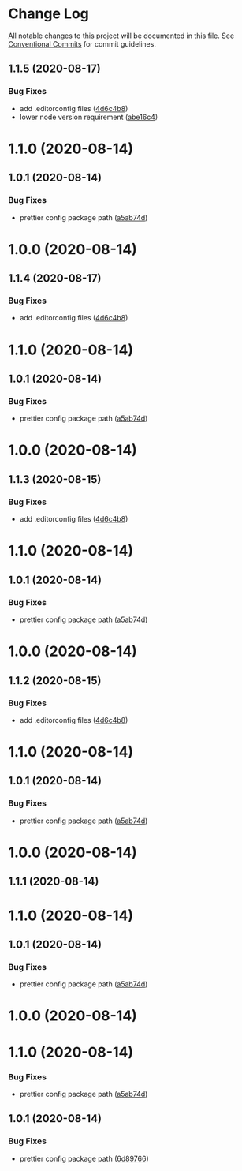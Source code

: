 # Change Log

All notable changes to this project will be documented in this file.
See [Conventional Commits](https://conventionalcommits.org) for commit guidelines.

## 1.1.5 (2020-08-17)


### Bug Fixes

* add .editorconfig files ([4d6c4b8](https://github.com/devpulsion/configs/commit/4d6c4b840e06289893ae8a853b2d0ee6f6a09443))
* lower node version requirement ([abe16c4](https://github.com/devpulsion/configs/commit/abe16c42c15d519fab66bbcfecd778694f5839a5))



# 1.1.0 (2020-08-14)



## 1.0.1 (2020-08-14)


### Bug Fixes

* prettier config package path ([a5ab74d](https://github.com/devpulsion/configs/commit/a5ab74d9ee98d778fda3909a367ed838fb6a9231))



# 1.0.0 (2020-08-14)





## 1.1.4 (2020-08-17)


### Bug Fixes

* add .editorconfig files ([4d6c4b8](https://github.com/devpulsion/configs/commit/4d6c4b840e06289893ae8a853b2d0ee6f6a09443))



# 1.1.0 (2020-08-14)



## 1.0.1 (2020-08-14)


### Bug Fixes

* prettier config package path ([a5ab74d](https://github.com/devpulsion/configs/commit/a5ab74d9ee98d778fda3909a367ed838fb6a9231))



# 1.0.0 (2020-08-14)





## 1.1.3 (2020-08-15)


### Bug Fixes

* add .editorconfig files ([4d6c4b8](https://github.com/devpulsion/configs/commit/4d6c4b840e06289893ae8a853b2d0ee6f6a09443))



# 1.1.0 (2020-08-14)



## 1.0.1 (2020-08-14)


### Bug Fixes

* prettier config package path ([a5ab74d](https://github.com/devpulsion/configs/commit/a5ab74d9ee98d778fda3909a367ed838fb6a9231))



# 1.0.0 (2020-08-14)





## 1.1.2 (2020-08-15)


### Bug Fixes

* add .editorconfig files ([4d6c4b8](https://github.com/devpulsion/configs/commit/4d6c4b840e06289893ae8a853b2d0ee6f6a09443))



# 1.1.0 (2020-08-14)



## 1.0.1 (2020-08-14)


### Bug Fixes

* prettier config package path ([a5ab74d](https://github.com/devpulsion/configs/commit/a5ab74d9ee98d778fda3909a367ed838fb6a9231))



# 1.0.0 (2020-08-14)





## 1.1.1 (2020-08-14)



# 1.1.0 (2020-08-14)



## 1.0.1 (2020-08-14)


### Bug Fixes

* prettier config package path ([a5ab74d](https://github.com/devpulsion/configs/commit/a5ab74d9ee98d778fda3909a367ed838fb6a9231))



# 1.0.0 (2020-08-14)





# 1.1.0 (2020-08-14)


### Bug Fixes

* prettier config package path ([a5ab74d](https://github.com/devpulsion/configs/commit/a5ab74d9ee98d778fda3909a367ed838fb6a9231))





## 1.0.1 (2020-08-14)


### Bug Fixes

* prettier config package path ([6d89766](https://github.com/devpulsion/configs/commit/6d89766106e1ffb7dacf0bac0b7781e34ee1e9aa))
